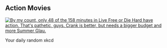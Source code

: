## Action Movies
[![By my count, only 48 of the 158 minutes in Live Free or Die Hard have action.  That's pathetic, guys.  Crank is better, but needs a bigger budget and more Summer Glau.](https://imgs.xkcd.com/comics/action_movies.png)](https://xkcd.com/311/ "By my count, only 48 of the 158 minutes in Live Free or Die Hard have action.  That's pathetic, guys.  Crank is better, but needs a bigger budget and more Summer Glau.")

Your daily random xkcd

